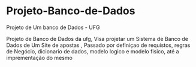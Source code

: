 # Projeto-Banco-de-Dados
Projeto de Um banco de Dados -  UFG 

Projeto de Banco de Dados da ufg, Visa projetar um Sistema de Banco de Dados de Um Site de apostas ,
Passado por definiçao de requistos, regras de Negócio, dicionario de dados, modelo logico e modelo fisico, até a imprementação do mesmo
